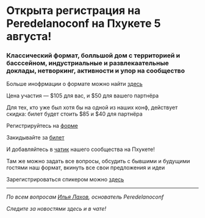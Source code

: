# Открыта регистрация на **Peredelanoconf** на Пхукете 5 августа!

### Классический формат, болльшой дом с территорией и басссейном, индустриальные и развлекаательные доклады, нетворкинг, активности и упор на сообщество

Больше инофрмации о формате можно найти [здесь](/./confs/standard.md)

Цена участия — $105 для вас, и $50 для вашего партнёра

Для тех, кто уже был хотя бы на одной из наших конф, действует скидка: билет будет стоить $85 и $40 для партнёра

Регистрируйтесь на [форме]( https://docs.google.com/forms/d/1U-vgSolnH7w8zKGLpQyaPxSe7zyofbC1sRaIAld-K1A)

Закидывайте за [билет](/./guides/how-to-pay.md)

И добавляйтесь в [чатик]( https://t.me/peredelanoconf) нашего сообщества на Пхукете! 

Там же можно задать все вопросы, обсудить с бывшими и будущими гостями наш формат, вкинуть все свои предложения и идеи

Зарегистрироваться спикером можно [здесь](/./guides/tech-speech.md)

---

_По всем вопросам [Илья Лахов](https://t.me/ilakhov), основатель Peredelanoconf_

_Следите за новостями здесь и в чате!_
